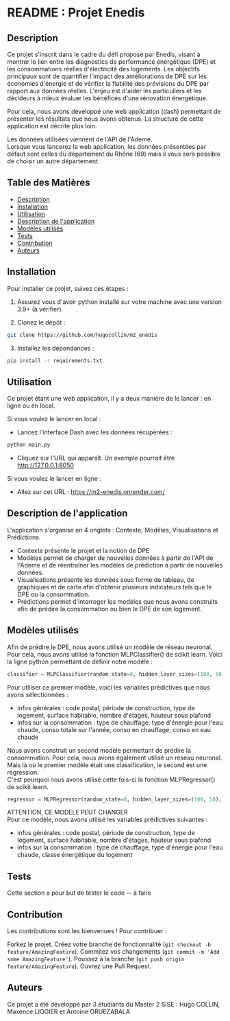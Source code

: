 # README : Projet Enedis

## Description
Ce projet s'inscrit dans le cadre du défi proposé par Enedis, visant à montrer le lien entre les diagnostics de performance énergétique (DPE) et les consommations réelles d'électricité des logements. Les objectifs principaux sont de quantifier l'impact des améliorations de DPE sur les économies d'énergie et de vérifier la fiabilité des prévisions du DPE par rapport aux données réelles. L'enjeu est d'aider les particuliers et les décideurs à mieux évaluer les bénéfices d'une rénovation énergétique.  

Pour cela, nous avons développé une web application (dash) permettant de présenter les résultats que nous avons obtenus. La structure de cette application est décrite plus loin.  

Les données utilisées viennent de l'API de l'Ademe.  
Lorsque vous lancerez la web application, les données présentées par défaut sont celles du département du Rhône (69) mais il vous sera possible de choisir un autre département.


## Table des Matières
- [Description](#description)
- [Installation](#installation)
- [Utilisation](#utilisation)
- [Description de l'application](#description-de-lapplication)
- [Modèles utilisés](#modèles-utilisés)
- [Tests](#tests)
- [Contribution](#contribution)
- [Auteurs](#auteurs)


## Installation
Pour installer ce projet, suivez ces étapes :
1) Assurez vous d'avoir python installé sur votre machine avec une version 3.9+ (à vérifier).

2) Clonez le dépôt :
```bash
git clone https://github.com/hugocollin/m2_enedis
```

3) Installez les dépendances :
```bash
pip install -r requirements.txt
```

## Utilisation
Ce projet étant une web application, il y a deux manière de le lancer : en ligne ou en local.

Si vous voulez le lancer en local :
- Lancez l'interface Dash avec les données récupérées :
```python
python main.py
```
- Cliquez sur l'URL qui apparaît. Un exemple pourrait être http://127.0.0.1:8050  

Si vous voulez le lancer en ligne :
- Allez sur cet URL : https://m2-enedis.onrender.com/


## Description de l'application 
L'application s'organise en 4 onglets : Contexte, Modèles, Visualisations et Prédictions.  
- Contexte présente le projet et la notion de DPE
- Modèles permet de charger de nouvelles données à partir de l'API de l'Ademe et de réentraîner les modèles de prédiction à partir de nouvelles données.
- Visualisations présente les données sous forme de tableau, de graphiques et de carte afin d'obtenir plusieurs indicateurs tels que le DPE ou la consommation.
- Prédictions permet d'interroger les modèles que nous avons construits afin de prédire la consommation ou bien le DPE de son logement.


## Modèles utilisés
Afin de prédire le DPE, nous avons utilisé un modèle de réseau neuronal.  
Pour cela, nous avons utilisé la fonction MLPClassifier() de scikit learn. Voici la ligne python permettant de définir notre modèle :  
```python
classifier = MLPClassifier(random_state=0, hidden_layer_sizes=(100, 50), learning_rate_init=0.001, max_iter=300, tol=0.0001)
```
Pour utiliser ce premier modèle, voici les variables prédictives que nous avons sélectionnées :
- infos générales : code postal, période de construction, type de logement, surface habitable, nombre d'étages, hauteur sous plafond
- infos sur la consommation : type de chauffage, type d'énergie pour l'eau chaude, conso totale sur l'année, conso en chauffage, conso en eau chaude

Nous avons construit un second modèle permettant de prédire la consommation. 
Pour cela, nous avons également utilisé un réseau neuronal. Mais là où le premier modèle était une classification, le second est une regression.  
C'est pourquoi nous avons utilisé cette fois-ci la fonction MLPRegressor() de scikit learn.
```python
regressor = MLPRegressor(random_state=0, hidden_layer_sizes=(100, 50), learning_rate_init=0.001, max_iter=300, tol=0.0001
 ```
ATTENTION, CE MODELE PEUT CHANGER  
Pour ce modèle, nous avons utilisé les variables prédictives suivantes :
- infos générales : code postal, période de construction, type de logement, surface habitable, nombre d'étages, hauteur sous plafond
- infos sur la consommation : type de chauffage, type d'énergie pour l'eau chaude, classe énergétique du logement


## Tests
Cette section a pour but de tester le code
-- à faire


## Contribution
Les contributions sont les bienvenues ! Pour contribuer :

Forkez le projet.
Créez votre branche de fonctionnalité (```git checkout -b feature/AmazingFeature```).
Commitez vos changements (```git commit -m 'Add some AmazingFeature'```).
Poussez à la branche (```git push origin feature/AmazingFeature```).
Ouvrez une Pull Request.


## Auteurs
Ce projet a été développé par 3 étudiants du Master 2 SISE : Hugo COLLIN, Maxence LIOGIER et Antoine ORUEZABALA
